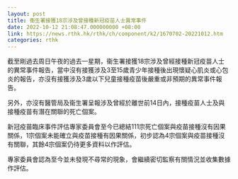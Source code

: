 ```yaml
---
layout: post
title: 衞生署接獲18宗涉及曾接種新冠疫苗人士異常事件
date: 2022-10-12 21:08:47.000000000 +08:00
link: https://news.rthk.hk/rthk/ch/component/k2/1670702-20221012.htm
categories: rthk
---
```


截至剛過去周日午夜的過去一星期，衞生署接獲18宗涉及曾經接種新冠疫苗人士的異常事件報告，當中沒有接獲涉及3至15歲青少年接種後出現懷疑心肌炎或心包炎的報告，亦沒有接獲涉及3歲以下兒童接種疫苗後嚴重或非預期的異常事件報告。

另外，亦沒有醫管局及衞生署呈報涉及曾經於離世前14日內，接種疫苗人士及與接種疫苗有潛在關聯的死亡個案。
 
新冠疫苗臨床事件評估專家委員會至今已總結111宗死亡個案與疫苗接種沒有因果關係，1宗個案未能確立與疫苗接種有因果關係，初步認為4宗個案與疫苗接種沒有關聯，其餘4宗個案仍待更多資料以作評估。

專家委員會認為至今並未發現不尋常的現象，會繼續密切監察有關情況並收集數據作評估。

